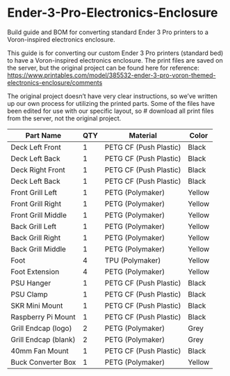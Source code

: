 # Ender-3-Pro-Electronics-Enclosure
Build guide and BOM for converting standard Ender 3 Pro printers to a Voron-inspired electronics enclosure.

This guide is for converting our custom Ender 3 Pro printers (standard bed) to have a Voron-inspired electronics enclosure. The print files are saved on the server, but the original project can be found here for reference:
https://www.printables.com/model/385532-ender-3-pro-voron-themed-electronics-enclosure/comments

The original project doesn’t have very clear instructions, so we’ve written up our own process for utilizing the printed parts. Some of the files have been edited for use with our specific layout, so # download all print files from the server, not the original project.


| Part Name | QTY | Material | Color |
| ------------- | ------------- | ------------- | ------------- |
| Deck Left Front | 1 | PETG CF (Push Plastic) | Black |
| Deck Left Back | 1 | PETG CF (Push Plastic) | Black |
| Deck Right Front | 1 | PETG CF (Push Plastic) | Black |
| Deck Left Back | 1 | PETG CF (Push Plastic) | Black |
| Front Grill Left | 1 | PETG (Polymaker) | Yellow |
| Front Grill Right | 1 | PETG (Polymaker) | Yellow |
| Front Grill Middle | 1 | PETG (Polymaker) | Yellow |
| Back Grill Left | 1 | PETG (Polymaker) | Yellow |
| Back Grill Right | 1 | PETG (Polymaker) | Yellow |
| Back Grill Middle | 1 | PETG (Polymaker) | Yellow |
| Foot | 4 | TPU (Polymaker) | Yellow |
| Foot Extension | 4 | PETG (Polymaker) | Yellow |
| PSU Hanger | 1 | PETG CF (Push Plastic) | Black |
| PSU Clamp | 1 | PETG CF (Push Plastic) | Black |
| SKR Mini Mount | 1 | PETG CF (Push Plastic) | Black |
| Raspberry Pi Mount | 1 | PETG CF (Push Plastic) | Black |
| Grill Endcap (logo) | 2 | PETG (Polymaker) | Grey |
| Grill Endcap (blank) | 2 | PETG (Polymaker) | Grey |
| 40mm Fan Mount | 1 | PETG CF (Push Plastic) | Black |
| Buck Converter Box | 1 | PETG (Polymaker) | Yellow |

